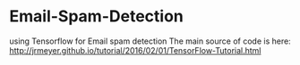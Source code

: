 # Email-Spam-Detection
using Tensorflow for Email spam detection
The main source of code is here: http://jrmeyer.github.io/tutorial/2016/02/01/TensorFlow-Tutorial.html
